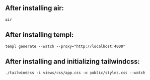 ## After installing air:

```
air
```

## After installing templ:

```
templ generate --watch --proxy="http://localhost:4000"
```

## After installing and initializing tailwindcss:

```
./tailwindcss -i views/css/app.css -o public/styles.css --watch
```
